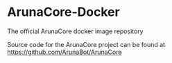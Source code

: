 # ArunaCore-Docker

 The official ArunaCore docker image repository

 Source code for the ArunaCore project can be found at <https://github.com/ArunaBot/ArunaCore>
